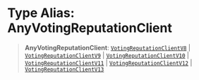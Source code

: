 # Type Alias: AnyVotingReputationClient

> **AnyVotingReputationClient**: [`VotingReputationClientV8`](../interfaces/VotingReputationClientV8.md) \| [`VotingReputationClientV9`](../interfaces/VotingReputationClientV9.md) \| [`VotingReputationClientV10`](../interfaces/VotingReputationClientV10.md) \| [`VotingReputationClientV11`](../interfaces/VotingReputationClientV11.md) \| [`VotingReputationClientV12`](../interfaces/VotingReputationClientV12.md) \| [`VotingReputationClientV13`](../interfaces/VotingReputationClientV13.md)
